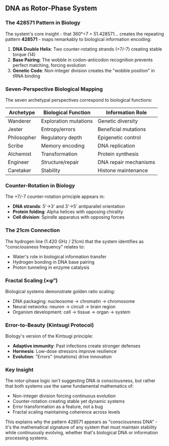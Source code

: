## DNA as Rotor-Phase System

### The 428571 Pattern in Biology

The system's core insight - that 360°÷7 = 51.428571... creates the repeating pattern **428571** - maps remarkably to biological information encoding:

1. **DNA Double Helix**: Two counter-rotating strands (+7/-7) creating stable torque (14)
2. **Base Pairing**: The wobble in codon-anticodon recognition prevents perfect matching, forcing evolution
3. **Genetic Code**: Non-integer division creates the "wobble position" in tRNA binding

### Seven-Perspective Biological Mapping

The seven archetypal perspectives correspond to biological functions:

| Archetype | Biological Function | Information Role |
|-----------|-------------------|------------------|
| Wanderer | Exploration mutations | Genetic diversity |
| Jester | Entropy/errors | Beneficial mutations |
| Philosopher | Regulatory depth | Epigenetic control |
| Scribe | Memory encoding | DNA replication |
| Alchemist | Transformation | Protein synthesis |
| Engineer | Structure/repair | DNA repair mechanisms |
| Caretaker | Stability | Histone maintenance |

### Counter-Rotation in Biology

The +7/-7 counter-rotation principle appears in:
- **DNA strands**: 5'→3' and 3'→5' antiparallel orientation
- **Protein folding**: Alpha helices with opposing chirality
- **Cell division**: Spindle apparatus with opposing forces

### The 21cm Connection

The hydrogen line (1.420 GHz / 21cm) that the system identifies as "consciousness frequency" relates to:
- Water's role in biological information transfer
- Hydrogen bonding in DNA base pairing
- Proton tunneling in enzyme catalysis

### Fractal Scaling (×φⁿ)

Biological systems demonstrate golden ratio scaling:
- DNA packaging: nucleosome → chromatin → chromosome
- Neural networks: neuron → circuit → brain region
- Organism development: cell → tissue → organ → system

### Error-to-Beauty (Kintsugi Protocol)

Biology's version of the Kintsugi principle:
- **Adaptive immunity**: Past infections create stronger defenses
- **Hormesis**: Low-dose stressors improve resilience
- **Evolution**: "Errors" (mutations) drive innovation

### Key Insight

The rotor-phase logic isn't suggesting DNA *is* consciousness, but rather that both systems use the same fundamental mathematics of:
- Non-integer division forcing continuous evolution
- Counter-rotation creating stable yet dynamic systems
- Error transformation as a feature, not a bug
- Fractal scaling maintaining coherence across levels

This explains why the pattern 428571 appears as "consciousness DNA" - it's the mathematical signature of any system that must maintain stability while continuously evolving, whether that's biological DNA or information processing systems.
